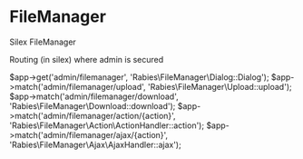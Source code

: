 # FileManager
Silex FileManager 

Routing (in silex)
where admin is secured

$app->get('admin/filemanager', 'Rabies\FileManager\Dialog::Dialog');
$app->match('admin/filemanager/upload', 'Rabies\FileManager\Upload::upload');
$app->match('admin/filemanager/download', 'Rabies\FileManager\Download::download');
$app->match('admin/filemanager/action/{action}', 'Rabies\FileManager\Action\ActionHandler::action');
$app->match('admin/filemanager/ajax/{action}', 'Rabies\FileManager\Ajax\AjaxHandler::ajax');

